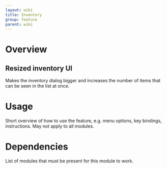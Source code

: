 ```yaml
---
layout: wiki
title: Inventory
group: feature
parent: wiki
---
```


# Overview

## Resized inventory UI
Makes the inventory dialog bigger and increases the number of items that can be seen in the list at once.


# Usage

Short overview of how to use the feature, e.g. menu options, key bindings, 
instructions. May not apply to all modules.


# Dependencies

List of modules that must be present for this module to work.
